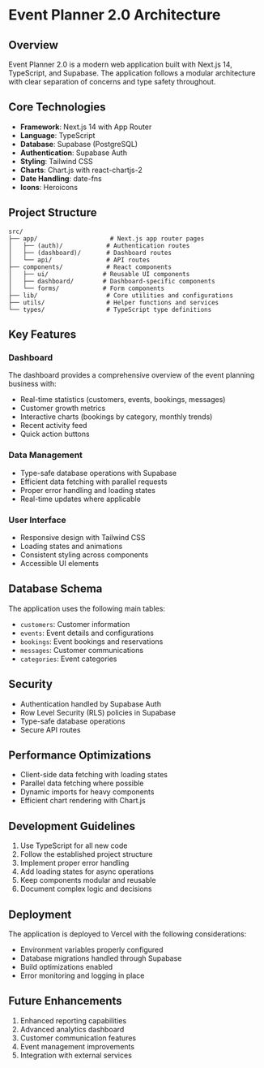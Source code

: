 # Event Planner 2.0 Architecture

## Overview
Event Planner 2.0 is a modern web application built with Next.js 14, TypeScript, and Supabase. The application follows a modular architecture with clear separation of concerns and type safety throughout.

## Core Technologies
- **Framework**: Next.js 14 with App Router
- **Language**: TypeScript
- **Database**: Supabase (PostgreSQL)
- **Authentication**: Supabase Auth
- **Styling**: Tailwind CSS
- **Charts**: Chart.js with react-chartjs-2
- **Date Handling**: date-fns
- **Icons**: Heroicons

## Project Structure
```
src/
├── app/                    # Next.js app router pages
│   ├── (auth)/            # Authentication routes
│   ├── (dashboard)/       # Dashboard routes
│   └── api/               # API routes
├── components/            # React components
│   ├── ui/               # Reusable UI components
│   ├── dashboard/        # Dashboard-specific components
│   └── forms/            # Form components
├── lib/                   # Core utilities and configurations
├── utils/                 # Helper functions and services
└── types/                 # TypeScript type definitions
```

## Key Features

### Dashboard
The dashboard provides a comprehensive overview of the event planning business with:
- Real-time statistics (customers, events, bookings, messages)
- Customer growth metrics
- Interactive charts (bookings by category, monthly trends)
- Recent activity feed
- Quick action buttons

### Data Management
- Type-safe database operations with Supabase
- Efficient data fetching with parallel requests
- Proper error handling and loading states
- Real-time updates where applicable

### User Interface
- Responsive design with Tailwind CSS
- Loading states and animations
- Consistent styling across components
- Accessible UI elements

## Database Schema
The application uses the following main tables:
- `customers`: Customer information
- `events`: Event details and configurations
- `bookings`: Event bookings and reservations
- `messages`: Customer communications
- `categories`: Event categories

## Security
- Authentication handled by Supabase Auth
- Row Level Security (RLS) policies in Supabase
- Type-safe database operations
- Secure API routes

## Performance Optimizations
- Client-side data fetching with loading states
- Parallel data fetching where possible
- Dynamic imports for heavy components
- Efficient chart rendering with Chart.js

## Development Guidelines
1. Use TypeScript for all new code
2. Follow the established project structure
3. Implement proper error handling
4. Add loading states for async operations
5. Keep components modular and reusable
6. Document complex logic and decisions

## Deployment
The application is deployed to Vercel with the following considerations:
- Environment variables properly configured
- Database migrations handled through Supabase
- Build optimizations enabled
- Error monitoring and logging in place

## Future Enhancements
1. Enhanced reporting capabilities
2. Advanced analytics dashboard
3. Customer communication features
4. Event management improvements
5. Integration with external services 